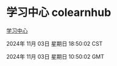 # 学习中心 colearnhub
[学习中心](http://219.139.197.74:56308/colearnhub/)

2024年 11月 03日 星期日 18:50:02 CST

2024年 11月 03日 星期日 10:50:02 GMT
